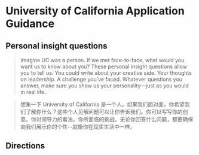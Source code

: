 # University of California Application Guidance

## Personal insight questions
>Imagine UC was a person. If we met face-to-face, what would you want us to know about you? These personal insight questions allow you to tell us. You could write about your creative side. Your thoughts on leadership. A challenge you’ve faced. Whatever questions you answer, make sure you show us your personality—just as you would in real life.

>想象一下 University of California 是一个人。如果我们面对面，你希望我们了解你什么？这些个人见解问题可以让你告诉我们。你可以写写你的创意。你对领导力的看法。你所面临的挑战。无论你回答什么问题，都要确保向我们展示你的个性--就像你在现实生活中一样。

## Directions


